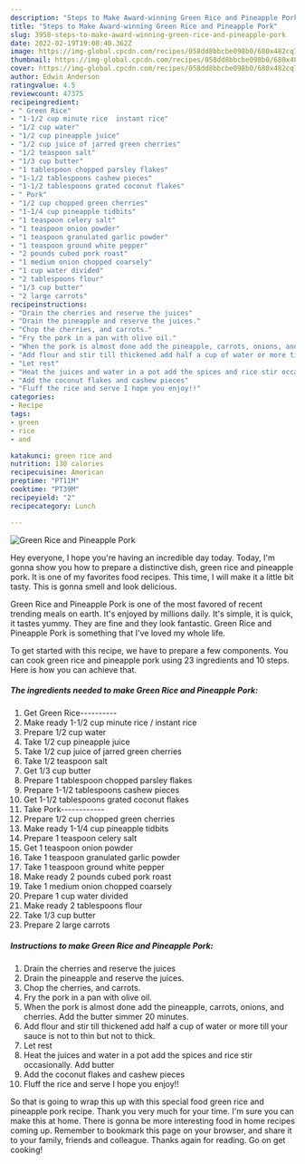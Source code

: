 ```yaml
---
description: "Steps to Make Award-winning Green Rice and Pineapple Pork"
title: "Steps to Make Award-winning Green Rice and Pineapple Pork"
slug: 3958-steps-to-make-award-winning-green-rice-and-pineapple-pork
date: 2022-02-19T19:08:40.362Z
image: https://img-global.cpcdn.com/recipes/058dd8bbcbe098b0/680x482cq70/green-rice-and-pineapple-pork-recipe-main-photo.jpg
thumbnail: https://img-global.cpcdn.com/recipes/058dd8bbcbe098b0/680x482cq70/green-rice-and-pineapple-pork-recipe-main-photo.jpg
cover: https://img-global.cpcdn.com/recipes/058dd8bbcbe098b0/680x482cq70/green-rice-and-pineapple-pork-recipe-main-photo.jpg
author: Edwin Anderson
ratingvalue: 4.5
reviewcount: 47375
recipeingredient:
- " Green Rice"
- "1-1/2 cup minute rice  instant rice"
- "1/2 cup water"
- "1/2 cup pineapple juice"
- "1/2 cup juice of jarred green cherries"
- "1/2 teaspoon salt"
- "1/3 cup butter"
- "1 tablespoon chopped parsley flakes"
- "1-1/2 tablespoons cashew pieces"
- "1-1/2 tablespoons grated coconut flakes"
- " Pork"
- "1/2 cup chopped green cherries"
- "1-1/4 cup pineapple tidbits"
- "1 teaspoon celery salt"
- "1 teaspoon onion powder"
- "1 teaspoon granulated garlic powder"
- "1 teaspoon ground white pepper"
- "2 pounds cubed pork roast"
- "1 medium onion chopped coarsely"
- "1 cup water divided"
- "2 tablespoons flour"
- "1/3 cup butter"
- "2 large carrots"
recipeinstructions:
- "Drain the cherries and reserve the juices"
- "Drain the pineapple and reserve the juices."
- "Chop the cherries, and carrots."
- "Fry the pork in a pan with olive oil."
- "When the pork is almost done add the pineapple, carrots, onions, and cherries. Add the butter simmer 20 minutes."
- "Add flour and stir till thickened add half a cup of water or more till your sauce is not to thin but not to thick."
- "Let rest"
- "Heat the juices and water in a pot add the spices and rice stir occasionally. Add butter"
- "Add the coconut flakes and cashew pieces"
- "Fluff the rice and serve I hope you enjoy!!"
categories:
- Recipe
tags:
- green
- rice
- and

katakunci: green rice and 
nutrition: 130 calories
recipecuisine: American
preptime: "PT11M"
cooktime: "PT39M"
recipeyield: "2"
recipecategory: Lunch

---
```



![Green Rice and Pineapple Pork](https://img-global.cpcdn.com/recipes/058dd8bbcbe098b0/680x482cq70/green-rice-and-pineapple-pork-recipe-main-photo.jpg)

Hey everyone, I hope you're having an incredible day today. Today, I'm gonna show you how to prepare a distinctive dish, green rice and pineapple pork. It is one of my favorites food recipes. This time, I will make it a little bit tasty. This is gonna smell and look delicious.

Green Rice and Pineapple Pork is one of the most favored of recent trending meals on earth. It's enjoyed by millions daily. It's simple, it is quick, it tastes yummy. They are fine and they look fantastic. Green Rice and Pineapple Pork is something that I've loved my whole life.




To get started with this recipe, we have to prepare a few components. You can cook green rice and pineapple pork using 23 ingredients and 10 steps. Here is how you can achieve that.

<!--inarticleads1-->

##### The ingredients needed to make Green Rice and Pineapple Pork:

1. Get  Green Rice----------
1. Make ready 1-1/2 cup minute rice / instant rice
1. Prepare 1/2 cup water
1. Take 1/2 cup pineapple juice
1. Take 1/2 cup juice of jarred green cherries
1. Take 1/2 teaspoon salt
1. Get 1/3 cup butter
1. Prepare 1 tablespoon chopped parsley flakes
1. Prepare 1-1/2 tablespoons cashew pieces
1. Get 1-1/2 tablespoons grated coconut flakes
1. Take  Pork------------
1. Prepare 1/2 cup chopped green cherries
1. Make ready 1-1/4 cup pineapple tidbits
1. Prepare 1 teaspoon celery salt
1. Get 1 teaspoon onion powder
1. Take 1 teaspoon granulated garlic powder
1. Take 1 teaspoon ground white pepper
1. Make ready 2 pounds cubed pork roast
1. Take 1 medium onion chopped coarsely
1. Prepare 1 cup water divided
1. Make ready 2 tablespoons flour
1. Take 1/3 cup butter
1. Prepare 2 large carrots




<!--inarticleads2-->

##### Instructions to make Green Rice and Pineapple Pork:

1. Drain the cherries and reserve the juices
1. Drain the pineapple and reserve the juices.
1. Chop the cherries, and carrots.
1. Fry the pork in a pan with olive oil.
1. When the pork is almost done add the pineapple, carrots, onions, and cherries. Add the butter simmer 20 minutes.
1. Add flour and stir till thickened add half a cup of water or more till your sauce is not to thin but not to thick.
1. Let rest
1. Heat the juices and water in a pot add the spices and rice stir occasionally. Add butter
1. Add the coconut flakes and cashew pieces
1. Fluff the rice and serve I hope you enjoy!!




So that is going to wrap this up with this special food green rice and pineapple pork recipe. Thank you very much for your time. I'm sure you can make this at home. There is gonna be more interesting food in home recipes coming up. Remember to bookmark this page on your browser, and share it to your family, friends and colleague. Thanks again for reading. Go on get cooking!
